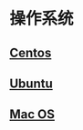 # 操作系统

## [Centos](/os/centos/README.md)
## [Ubuntu](/os/ubuntu/README.md)
## [Mac OS](/os/mac-os/README.md)

